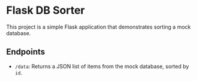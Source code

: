 # Flask DB Sorter

This project is a simple Flask application that demonstrates sorting a mock database.

## Endpoints

- `/data`: Returns a JSON list of items from the mock database, sorted by `id`.
